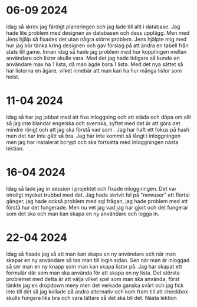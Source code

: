 # 06-09 2024
Idag så skrev jag färdigt planeringen och jag lade till allt i database.
Jag hade lite problem med designen av databasen och dess upplägg. Men med Jens hjälp så fixades det utan några större problem. Jens hjälpte mig med hur jag bör tänka kring designen och gav förslag på att ändra en tabell från stats till game. Innan idag så hade jag problem med hur kopplingen mellan användare och listor skulle vara. Med det jag hade tidigare så kunde en användare max ha 1 lista, då man ägde bara 1 lista. Med det nya sättet så har listorna en ägare, vilket innebär att man kan ha hur många listor som helst.

# 11-04 2024
Idag så har jag jobbat med att fixa inloggning och att städa och döpa om allt så jag inte blandar engelska och svenska, syftet med det är att göra det mindre rörigt och att jag ska förstå vad som . Jag har haft ett fokus på hash men det har inte gått så bra. Jag har inte kommit så långt i inloggningen men jag har instalerat bcrypt och ska fortsätta med inloggningen nästa lektion.

# 16-04 2024
Idag så lade jag in session i projektet och fixade inloggningen. Det var otroligt mycket trubbel med det. Jag hade skrivit fel på "newuser" ett flertal gånger, jag hade också problem med sql frågan, jag hade problem med att förstå hur det fungerade. Men nu vet jag vad jag har gjort och det fungerar som det ska och man kan skapa en ny användare och logga in.

# 22-04 2024
Idag så fixade jag så att man kan skapa en ny användare och när man skapar en ny användare så tas man till login sidan. Sen när man är inloggad så ser man en ny knapp som man kan skapa listor på. Jag har skapat ett formulär där som man ska använda för att skapa en ny lista. Det största problemet med detta är att välja vilket spel som man ska använda, först tänkte jag en dropdown meny men det verkade ganska svårt och jag fick inte till det så jag kollade på andra alternativ och kom fram till att checkbox skulle fungera lika bra och vara lättare så det ska bli det. Nästa lektion 